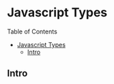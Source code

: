# Javascript Types

Table of Contents

- [Javascript Types](#javascript-types)
  - [Intro](#intro)

## Intro
